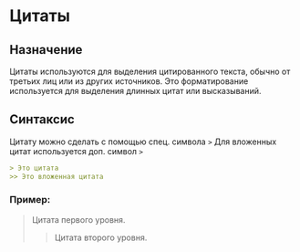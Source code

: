 # Цитаты 

## Назначение

Цитаты используются для выделения цитированного текста, обычно от третьих лиц или из других источников. Это форматирование используется для выделения длинных цитат или высказываний.

## Синтаксис

Цитату можно сделать с помощью спец. символа `>`
Для вложенных цитат используется доп. символ `>`

```markdown
> Это цитата
>> Это вложенная цитата
```

### Пример:

> Цитата первого уровня.
>> Цитата второго уровня.
